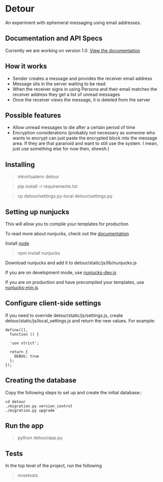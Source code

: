 # Detour

An experiment with ephemeral messaging using email addresses.

## Documentation and API Specs

Currently we are working on version 1.0. [View the documentation](https://github.com/ednapiranha/detour/tree/flask/docs)

## How it works

* Sender creates a message and provides the receiver email address
* Message sits in the server waiting to be read
* When the receiver signs in using Persona and their email matches the receiver address they get a list of unread messages
* Once the receiver views the message, it is deleted from the server

## Possible features

* Allow unread messages to die after a certain period of time
* Encryption considerations (probably not necessary as someone who wants to encrypt can just paste the encrypted block into the message area. If they are that paranoid and want to still use the system. I mean, just use something else for now then, sheesh.)

## Installing

> mkvirtualenv detour

> pip install -r requirements.txt

> cp detour/settings.py-local detour/settings.py

## Setting up nunjucks

This will allow you to compile your templates for production

To read more about nunjucks, check out the [documentation](http://nunjucks.jlongster.com)

Install [node](http://nodejs.org)

> npm install nunjucks

Download nunjucks and add it to detour/static/js/lib/nunjucks.js

If you are on development mode, use [nunjucks-dev.js](https://github.com/jlongster/nunjucks/blob/master/browser/nunjucks-dev.js)

If you are on production and have precompiled your templates, use [nunjucks-min.js](https://github.com/jlongster/nunjucks/blob/master/browser/nunjucks-min.js)

## Configure client-side settings

If you need to override detour/static/js/settings.js, create detour/static/js/local_settings.js and return the new values. For example:

    define([],
      function () {

      'use strict';

      return {
        DEBUG: true
      };
    });

## Creating the database

Copy the following steps to set up and create the initial database::

    cd detour
    ./migration.py version_control
    ./migration.py upgrade

## Run the app

> python detour/app.py

## Tests

In the top level of the project, run the following

> nosetests
